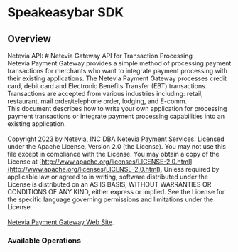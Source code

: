 # Speakeasybar SDK


## Overview

Netevia API: # Netevia Gateway API for Transaction Processing<br>
Netevia Payment Gateway provides a simple method of processing payment transactions for merchants who want to integrate payment processing with their existing applications. The Netevia Payment Gateway processes credit card, debit card and Electronic Benefits Transfer (EBT) transactions. Transactions are accepted from various industries including: retail, restaurant, mail order/telephone order, lodging, and E-comm.<br>
This document describes how to write your own application for processing payment transactions or integrate payment processing capabilities into an existing application.<br><br>
  Copyright 2023 by Netevia, INC DBA Netevia Payment Services. Licensed under the Apache License, Version 2.0 (the License). You may not use this file except in compliance with the License. You may obtain a copy of the License at [http://www.apache.org/licenses/LICENSE-2.0.html](http://www.apache.org/licenses/LICENSE-2.0.html). Unless required by applicable law or agreed to in writing, software distributed under the License is distributed on an AS IS BASIS, WITHOUT WARRANTIES OR CONDITIONS OF ANY KIND, either express or implied. See the License for the specific language governing permissions and limitations under the License.<br><br>
[Netevia Payment Gateway Web Site](https://netevia.com/).<br>


### Available Operations

